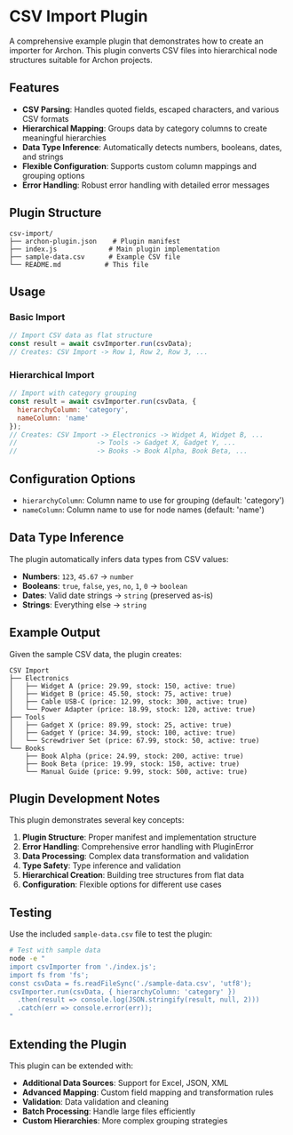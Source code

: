 # CSV Import Plugin

A comprehensive example plugin that demonstrates how to create an importer for Archon. This plugin converts CSV files into hierarchical node structures suitable for Archon projects.

## Features

- **CSV Parsing**: Handles quoted fields, escaped characters, and various CSV formats
- **Hierarchical Mapping**: Groups data by category columns to create meaningful hierarchies
- **Data Type Inference**: Automatically detects numbers, booleans, dates, and strings
- **Flexible Configuration**: Supports custom column mappings and grouping options
- **Error Handling**: Robust error handling with detailed error messages

## Plugin Structure

```
csv-import/
├── archon-plugin.json    # Plugin manifest
├── index.js             # Main plugin implementation
├── sample-data.csv      # Example CSV file
└── README.md           # This file
```

## Usage

### Basic Import

```javascript
// Import CSV data as flat structure
const result = await csvImporter.run(csvData);
// Creates: CSV Import -> Row 1, Row 2, Row 3, ...
```

### Hierarchical Import

```javascript
// Import with category grouping
const result = await csvImporter.run(csvData, {
  hierarchyColumn: 'category',
  nameColumn: 'name'
});
// Creates: CSV Import -> Electronics -> Widget A, Widget B, ...
//                    -> Tools -> Gadget X, Gadget Y, ...
//                    -> Books -> Book Alpha, Book Beta, ...
```

## Configuration Options

- `hierarchyColumn`: Column name to use for grouping (default: 'category')
- `nameColumn`: Column name to use for node names (default: 'name')

## Data Type Inference

The plugin automatically infers data types from CSV values:

- **Numbers**: `123`, `45.67` → `number`
- **Booleans**: `true`, `false`, `yes`, `no`, `1`, `0` → `boolean`
- **Dates**: Valid date strings → `string` (preserved as-is)
- **Strings**: Everything else → `string`

## Example Output

Given the sample CSV data, the plugin creates:

```
CSV Import
├── Electronics
│   ├── Widget A (price: 29.99, stock: 150, active: true)
│   ├── Widget B (price: 45.50, stock: 75, active: true)
│   ├── Cable USB-C (price: 12.99, stock: 300, active: true)
│   └── Power Adapter (price: 18.99, stock: 120, active: true)
├── Tools
│   ├── Gadget X (price: 89.99, stock: 25, active: true)
│   ├── Gadget Y (price: 34.99, stock: 100, active: true)
│   └── Screwdriver Set (price: 67.99, stock: 50, active: true)
└── Books
    ├── Book Alpha (price: 24.99, stock: 200, active: true)
    ├── Book Beta (price: 19.99, stock: 150, active: true)
    └── Manual Guide (price: 9.99, stock: 500, active: true)
```

## Plugin Development Notes

This plugin demonstrates several key concepts:

1. **Plugin Structure**: Proper manifest and implementation structure
2. **Error Handling**: Comprehensive error handling with PluginError
3. **Data Processing**: Complex data transformation and validation
4. **Type Safety**: Type inference and validation
5. **Hierarchical Creation**: Building tree structures from flat data
6. **Configuration**: Flexible options for different use cases

## Testing

Use the included `sample-data.csv` file to test the plugin:

```bash
# Test with sample data
node -e "
import csvImporter from './index.js';
import fs from 'fs';
const csvData = fs.readFileSync('./sample-data.csv', 'utf8');
csvImporter.run(csvData, { hierarchyColumn: 'category' })
  .then(result => console.log(JSON.stringify(result, null, 2)))
  .catch(err => console.error(err));
"
```

## Extending the Plugin

This plugin can be extended with:

- **Additional Data Sources**: Support for Excel, JSON, XML
- **Advanced Mapping**: Custom field mapping and transformation rules
- **Validation**: Data validation and cleaning
- **Batch Processing**: Handle large files efficiently
- **Custom Hierarchies**: More complex grouping strategies
